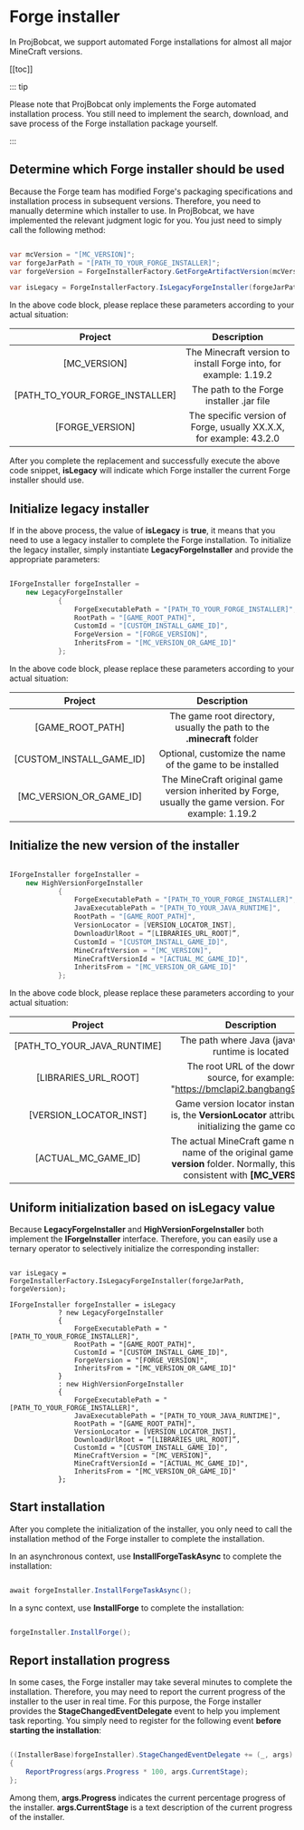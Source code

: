 # Forge installer

In ProjBobcat, we support automated Forge installations for almost all major MineCraft versions.

[[toc]]

::: tip

Please note that ProjBobcat only implements the Forge automated installation process. You still need to implement the search, download, and save process of the Forge installation package yourself.

:::

## Determine which Forge installer should be used

Because the Forge team has modified Forge's packaging specifications and installation process in subsequent versions. Therefore, you need to manually determine which installer to use.
In ProjBobcat, we have implemented the relevant judgment logic for you. You just need to simply call the following method:

```c#

var mcVersion = "[MC_VERSION]";
var forgeJarPath = "[PATH_TO_YOUR_FORGE_INSTALLER]";
var forgeVersion = ForgeInstallerFactory.GetForgeArtifactVersion(mcVersion, "[FORGE_VERSION]");

var isLegacy = ForgeInstallerFactory.IsLegacyForgeInstaller(forgeJarPath, forgeVersion);  // [!code focus]

```

In the above code block, please replace these parameters according to your actual situation:

| Project | Description |
|:----------------------------------:|:-----------------------------------:|
| [MC_VERSION] | The Minecraft version to install Forge into, for example: 1.19.2 |
| [PATH_TO_YOUR_FORGE_INSTALLER] | The path to the Forge installer .jar file |
| [FORGE_VERSION] | The specific version of Forge, usually XX.X.X, for example: 43.2.0 |

After you complete the replacement and successfully execute the above code snippet, **isLegacy** will indicate which Forge installer the current Forge installer should use.

## Initialize legacy installer

If in the above process, the value of **isLegacy** is **true**, it means that you need to use a legacy installer to complete the Forge installation.
To initialize the legacy installer, simply instantiate **LegacyForgeInstaller** and provide the appropriate parameters:

```c#

IForgeInstaller forgeInstaller =
    new LegacyForgeInstaller
            {
                ForgeExecutablePath = "[PATH_TO_YOUR_FORGE_INSTALLER]",
                RootPath = "[GAME_ROOT_PATH]",
                CustomId = "[CUSTOM_INSTALL_GAME_ID]",
                ForgeVersion = "[FORGE_VERSION]",
                InheritsFrom = "[MC_VERSION_OR_GAME_ID]"
            };

```

In the above code block, please replace these parameters according to your actual situation:

| Project | Description |
|:----------------------------------:|:-------------------------------:|
| [GAME_ROOT_PATH] | The game root directory, usually the path to the **.minecraft** folder |
| [CUSTOM_INSTALL_GAME_ID] | Optional, customize the name of the game to be installed |
| [MC_VERSION_OR_GAME_ID] | The MineCraft original game version inherited by Forge, usually the game version. For example: 1.19.2 |

## Initialize the new version of the installer

```c#

IForgeInstaller forgeInstaller =
    new HighVersionForgeInstaller
            {
                ForgeExecutablePath = "[PATH_TO_YOUR_FORGE_INSTALLER]",
                JavaExecutablePath = "[PATH_TO_YOUR_JAVA_RUNTIME]",
                RootPath = "[GAME_ROOT_PATH]",
                VersionLocator = [VERSION_LOCATOR_INST],
                DownloadUrlRoot = “[LIBRARIES_URL_ROOT]”,
                CustomId = "[CUSTOM_INSTALL_GAME_ID]",
                MineCraftVersion = "[MC_VERSION]",
                MineCraftVersionId = "[ACTUAL_MC_GAME_ID]",
                InheritsFrom = "[MC_VERSION_OR_GAME_ID]"
            };

```

In the above code block, please replace these parameters according to your actual situation:

| Project | Description |
|:----------------------------------:|:------------------------------------:|
| [PATH_TO_YOUR_JAVA_RUNTIME] | The path where Java (javaw.exe) runtime is located |
| [LIBRARIES_URL_ROOT] | The root URL of the download source, for example: "https://bmclapi2.bangbang93.com/" |
| [VERSION_LOCATOR_INST] | Game version locator instance, that is, the **VersionLocator** attribute when initializing the game core |
| [ACTUAL_MC_GAME_ID] | The actual MineCraft game name, the name of the original game in the **version** folder. Normally, this value is consistent with **[MC_VERSION]**. |

## Uniform initialization based on **isLegacy** value

Because **LegacyForgeInstaller** and **HighVersionForgeInstaller** both implement the **IForgeInstaller** interface.
Therefore, you can easily use a ternary operator to selectively initialize the corresponding installer:

```c#{4-100}

var isLegacy = ForgeInstallerFactory.IsLegacyForgeInstaller(forgeJarPath, forgeVersion);

IForgeInstaller forgeInstaller = isLegacy
            ? new LegacyForgeInstaller
            {
                ForgeExecutablePath = "[PATH_TO_YOUR_FORGE_INSTALLER]",
                RootPath = "[GAME_ROOT_PATH]",
                CustomId = "[CUSTOM_INSTALL_GAME_ID]",
                ForgeVersion = "[FORGE_VERSION]",
                InheritsFrom = "[MC_VERSION_OR_GAME_ID]"
            }
            : new HighVersionForgeInstaller
            {
                ForgeExecutablePath = "[PATH_TO_YOUR_FORGE_INSTALLER]",
                JavaExecutablePath = "[PATH_TO_YOUR_JAVA_RUNTIME]",
                RootPath = "[GAME_ROOT_PATH]",
                VersionLocator = [VERSION_LOCATOR_INST],
                DownloadUrlRoot = “[LIBRARIES_URL_ROOT]”,
                CustomId = "[CUSTOM_INSTALL_GAME_ID]",
                MineCraftVersion = "[MC_VERSION]",
                MineCraftVersionId = "[ACTUAL_MC_GAME_ID]",
                InheritsFrom = "[MC_VERSION_OR_GAME_ID]"
            };

```

## Start installation

After you complete the initialization of the installer, you only need to call the installation method of the Forge installer to complete the installation.

In an asynchronous context, use **InstallForgeTaskAsync** to complete the installation:

```c#

await forgeInstaller.InstallForgeTaskAsync();

```

In a sync context, use **InstallForge** to complete the installation:

```c#

forgeInstaller.InstallForge();

```

## Report installation progress

In some cases, the Forge installer may take several minutes to complete the installation.
Therefore, you may need to report the current progress of the installer to the user in real time.
For this purpose, the Forge installer provides the **StageChangedEventDelegate** event to help you implement task reporting.
You simply need to register for the following event **before starting the installation**:

```c#

((InstallerBase)forgeInstaller).StageChangedEventDelegate += (_, args) =>
{
    ReportProgress(args.Progress * 100, args.CurrentStage);
};

```

Among them, **args.Progress** indicates the current percentage progress of the installer. **args.CurrentStage** is a text description of the current progress of the installer.
